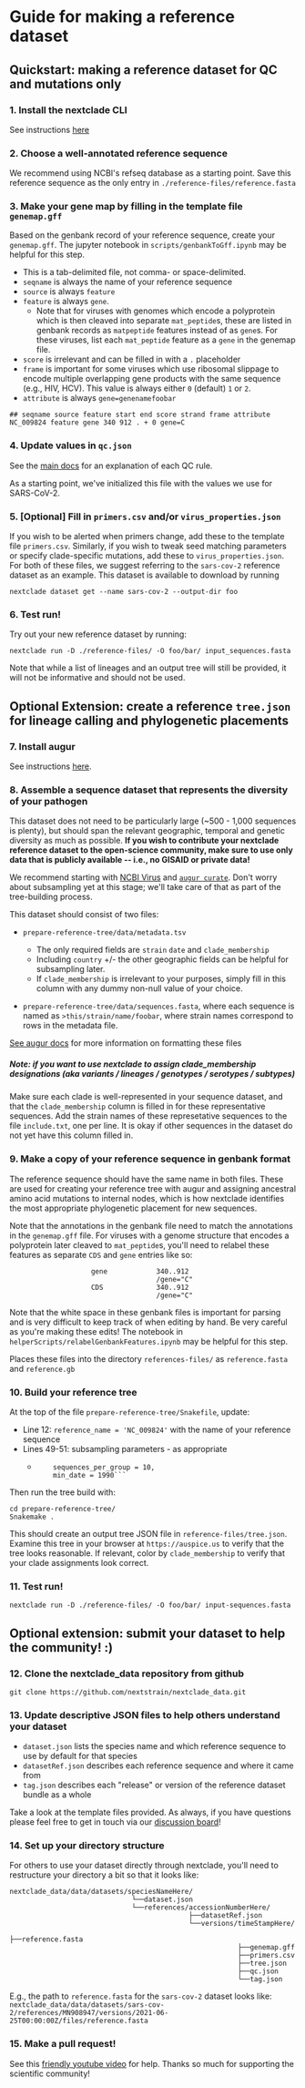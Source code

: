 # Guide for making a reference dataset

## Quickstart: making a reference dataset for QC and mutations only

### 1. Install the nextclade CLI

See instructions [here](https://docs.nextstrain.org/projects/nextclade/en/stable/user/nextclade-cli.html#installation-local)

### 2. Choose a well-annotated reference sequence

We recommend using NCBI's refseq database as a starting point. Save this reference sequence as the only entry in `./reference-files/reference.fasta`

### 3. Make your gene map by filling in the template file `genemap.gff`

Based on the genbank record of your reference sequence, create your `genemap.gff`. The jupyter notebook in `scripts/genbankToGff.ipynb` may be helpful for this step.

- This is a tab-delimited file, not comma- or space-delimited.
- `seqname` is always the name of your reference sequence
- `source` is always `feature`
- `feature` is always `gene`.
  - Note that for viruses with genomes which encode a polyprotein which is then cleaved into separate `mat_peptide`s, these are listed in genbank records as `matpeptide` features instead of as `gene`s. For these viruses, list each `mat_peptide` feature as a `gene` in the genemap file.
- `score` is irrelevant and can be filled in with a `.` placeholder
- `frame` is important for some viruses which use ribosomal slippage to encode multiple overlapping gene products with the same sequence (e.g., HIV, HCV). This value is always either `0` (default) `1` or `2`.
- `attribute` is always `gene=genenamefoobar`

```
## seqname source feature start end score strand frame attribute
NC_009824 feature gene 340 912 . + 0 gene=C
```

### 4. Update values in `qc.json`

See the [main docs](https://docs.nextstrain.org/projects/nextclade/en/stable/user/algorithm/07-quality-control.html) for an explanation of each QC rule.

As a starting point, we've initialized this file with the values we use for SARS-CoV-2.

### 5. [Optional] Fill in `primers.csv` and/or `virus_properties.json`

If you wish to be alerted when primers change, add these to the template file `primers.csv`. Similarly, if you wish to tweak seed matching parameters or specify clade-specific mutations, add these to `virus_properties.json`. For both of these files, we suggest referring to the `sars-cov-2` reference dataset as an example. This dataset is available to download by running

```
nextclade dataset get --name sars-cov-2 --output-dir foo
```

### 6. Test run!

Try out your new reference dataset by running:

```
nextclade run -D ./reference-files/ -O foo/bar/ input_sequences.fasta
```

Note that while a list of lineages and an output tree will still be provided, it will not be informative and should not be used.

## Optional Extension: create a reference `tree.json` for lineage calling and phylogenetic placements

### 7. Install augur

See instructions [here](https://docs.nextstrain.org/projects/augur/en/stable/installation/installation.html).

### 8. Assemble a sequence dataset that represents the diversity of your pathogen

This dataset does not need to be particularly large (~500 - 1,000 sequences is plenty), but should span the relevant geographic, temporal and genetic diversity as much as possible.
**If you wish to contribute your nextclade reference dataset to the open-science community, make sure to use only data that is publicly available -- i.e., no GISAID or private data!**

We recommend starting with [NCBI Virus](https://www.ncbi.nlm.nih.gov/labs/virus/vssi/#/) and [`augur curate`]().
Don't worry about subsampling yet at this stage; we'll take care of that as part of the tree-building process.

This dataset should consist of two files:

- `prepare-reference-tree/data/metadata.tsv`

  - The only required fields are `strain` `date` and `clade_membership`
  - Including `country` +/- the other geographic fields can be helpful for subsampling later.
  - If `clade_membership` is irrelevant to your purposes, simply fill in this column with any dummy non-null value of your choice.

- `prepare-reference-tree/data/sequences.fasta`, where each sequence is named as `>this/strain/name/foobar`, where strain names correspond to rows in the metadata file.

[See augur docs](https://docs.nextstrain.org/projects/augur/en/stable/faq/metadata.html) for more information on formatting these files

##### Note: if you want to use nextclade to assign clade_membership designations (aka variants / lineages / genotypes / serotypes / subtypes)

Make sure each clade is well-represented in your sequence dataset, and that the `clade_membership` column is filled in for these representative sequences. Add the strain names of these represetative sequences to the file `include.txt`, one per line. It is okay if other sequences in the dataset do not yet have this column filled in.

### 9. Make a copy of your reference sequence in genbank format

The reference sequence should have the same name in both files. These are used for creating your reference tree with augur and assigning ancestral amino acid mutations to internal nodes, which is how nextclade identifies the most appropriate phylogenetic placement for new sequences.

Note that the annotations in the genbank file need to match the annotations in the `genemap.gff` file. For viruses with a genome structure that encodes a polyprotein later cleaved to `mat_peptide`s, you'll need to relabel these features as separate `CDS` and `gene` entries like so:

```
                    gene            340..912
                                    /gene="C"
                    CDS             340..912
                                    /gene="C"
```

Note that the white space in these genbank files is important for parsing and is very difficult to keep track of when editing by hand. Be very careful as you're making these edits! The notebook in `helperScripts/relabelGenbankFeatures.ipynb` may be helpful for this step.

Places these files into the directory `references-files/` as `reference.fasta` and `reference.gb`

### 10. Build your reference tree

At the top of the file `prepare-reference-tree/Snakefile`, update:

- Line 12: `reference_name = 'NC_009824'` with the name of your reference sequence
- Lines 49-51: subsampling parameters - as appropriate
  - ````group_by = "country year",
        sequences_per_group = 10,
        min_date = 1990```
    ````

Then run the tree build with:

```
cd prepare-reference-tree/
Snakemake .
```

This should create an output tree JSON file in `reference-files/tree.json`. Examine this tree in your browser at `https://auspice.us` to verify that the tree looks reasonable. If relevant, color by `clade_membership` to verify that your clade assignments look correct.

### 11. Test run!

`nextclade run -D ./reference-files/ -O foo/bar/ input-sequences.fasta`

## Optional extension: submit your dataset to help the community! :)

### 12. Clone the nextclade_data repository from github

```
git clone https://github.com/nextstrain/nextclade_data.git
```

### 13. Update descriptive JSON files to help others understand your dataset

- `dataset.json` lists the species name and which reference sequence to use by default for that species
- `datasetRef.json` describes each reference sequence and where it came from
- `tag.json` describes each "release" or version of the reference dataset bundle as a whole

Take a look at the template files provided. As always, if you have questions please feel free to get in touch via our [discussion board](https://discussion.nextstrain.org)!

### 14. Set up your directory structure

For others to use your dataset directly through nextclade, you'll need to restructure your directory a bit so that it looks like:

```
nextclade_data/data/datasets/speciesNameHere/
                              └──dataset.json
                              └──references/accessionNumberHere/
                                            ├──datasetRef.json
                                            └──versions/timeStampHere/
                                                        ├──reference.fasta
                                                        ├──genemap.gff
                                                        ├──primers.csv
                                                        ├──tree.json
                                                        ├──qc.json
                                                        └──tag.json
```

E.g., the path to `reference.fasta` for the `sars-cov-2` dataset looks like:
`nextclade_data/data/datasets/sars-cov-2/references/MN908947/versions/2021-06-25T00:00:00Z/files/reference.fasta`

### 15. Make a pull request!

See this [friendly youtube video](https://www.youtube.com/watch?v=rgbCcBNZcdQ&ab_channel=JakeVanderplas) for help. Thanks so much for supporting the scientific community!
